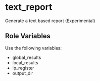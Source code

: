 text_report
=========

Generate a text based report (Experimental)

Role Variables
--------------

Use the following variables:
- global_results
- local_results
- ip_register
- output_dir
